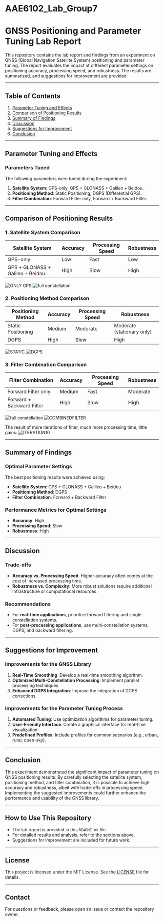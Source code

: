 # AAE6102_Lab_Group7
# GNSS Positioning and Parameter Tuning Lab Report

This repository contains the lab report and findings from an experiment on GNSS (Global Navigation Satellite System) positioning and parameter tuning. The report evaluates the impact of different parameter settings on positioning accuracy, processing speed, and robustness. The results are summarized, and suggestions for improvement are provided.

---

## **Table of Contents**
1. [Parameter Tuning and Effects](#parameter-tuning-and-effects)
2. [Comparison of Positioning Results](#comparison-of-positioning-results)
3. [Summary of Findings](#summary-of-findings)
4. [Discussion](#discussion)
5. [Suggestions for Improvement](#suggestions-for-improvement)
6. [Conclusion](#conclusion)

---

## **Parameter Tuning and Effects**

### **Parameters Tuned**
The following parameters were tuned during the experiment:
1. **Satellite System**: GPS-only, GPS + GLONASS + Galileo + Beidou.
2. **Positioning Method**: Static Positioning, DGPS (Differential GPS).
3. **Filter Combination**: Forward Filter only, Forward + Backward Filter.

---

## **Comparison of Positioning Results**

### **1. Satellite System Comparison**

| **Satellite System**       | **Accuracy** | **Processing Speed** | **Robustness**       |
|----------------------------|--------------|----------------------|----------------------|
| GPS-only                            | Low          | Fast                 | Low                  |
| GPS + GLONASS + Galileo + Beidou    | High         | Slow                 | High                 |
![ONLY GPS](https://github.com/user-attachments/assets/88c632b4-5300-453b-816e-74b28dcac440)
![full constellation](https://github.com/user-attachments/assets/3467e209-48da-4986-9db2-4e096d5cf72e)

### **2. Positioning Method Comparison**

| **Positioning Method**     | **Accuracy** | **Processing Speed** | **Robustness**       |
|----------------------------|--------------|----------------------|----------------------|
| Static Positioning         | Medium       | Moderate             | Moderate (stationary only) |
| DGPS                       | High         | Slow                 | High                 |
![STATIC](https://github.com/user-attachments/assets/0c6257ff-0128-4468-bc5a-2002c791bb14)
![DGPS](https://github.com/user-attachments/assets/15f9b33b-bd6a-4188-8865-59c9baab3741)

### **3. Filter Combination Comparison**

| **Filter Combination**      | **Accuracy** | **Processing Speed** | **Robustness**       |
|-----------------------------|--------------|----------------------|----------------------|
| Forward Filter only         | Medium       | Fast                 | Moderate             |
| Forward + Backward Filter   | High         | Slow                 | High                 |
![full constellation](https://github.com/user-attachments/assets/a9edf31a-f8a5-4f37-8067-cee4a918705b)
![COMBINEDFILTER](https://github.com/user-attachments/assets/1fc71598-20f0-4e7c-9dfa-76601955bb99)

The result of more iterations of filter, much more processing time, little gains:
![ITERATION10](https://github.com/user-attachments/assets/510ae988-6591-45db-a53b-412e0baac0d7)

---

## **Summary of Findings**

### **Optimal Parameter Settings**
The best positioning results were achieved using:
- **Satellite System**: GPS + GLONASS + Galileo + Beidou
- **Positioning Method**: DGPS
- **Filter Combination**: Forward + Backward Filter

### **Performance Metrics for Optimal Settings**
- **Accuracy**: High
- **Processing Speed**: Slow
- **Robustness**: High

---

## **Discussion**

### **Trade-offs**
- **Accuracy vs. Processing Speed**: Higher accuracy often comes at the cost of increased processing time.
- **Robustness vs. Complexity**: More robust solutions require additional infrastructure or computational resources.

### **Recommendations**
- For **real-time applications**, prioritize forward filtering and single-constellation systems.
- For **post-processing applications**, use multi-constellation systems, DGPS, and backward filtering.

---

## **Suggestions for Improvement**

### **Improvements for the GNSS Library**
1. **Real-Time Smoothing**: Develop a real-time smoothing algorithm.
2. **Optimized Multi-Constellation Processing**: Implement parallel processing techniques.
3. **Enhanced DGPS Integration**: Improve the integration of DGPS corrections.

### **Improvements for the Parameter Tuning Process**
1. **Automated Tuning**: Use optimization algorithms for parameter tuning.
2. **User-Friendly Interface**: Create a graphical interface for real-time visualization.
3. **Predefined Profiles**: Include profiles for common scenarios (e.g., urban, rural, open-sky).

---

## **Conclusion**
This experiment demonstrated the significant impact of parameter tuning on GNSS positioning results. By carefully selecting the satellite system, positioning method, and filter combination, it is possible to achieve high accuracy and robustness, albeit with trade-offs in processing speed. Implementing the suggested improvements could further enhance the performance and usability of the GNSS library.

---

## **How to Use This Repository**
- The lab report is provided in this `README.md` file.
- For detailed results and analysis, refer to the sections above.
- Suggestions for improvement are included for future work.

---

## **License**
This project is licensed under the MIT License. See the [LICENSE](LICENSE) file for details.

---

## **Contact**
For questions or feedback, please open an issue or contact the repository owner.
